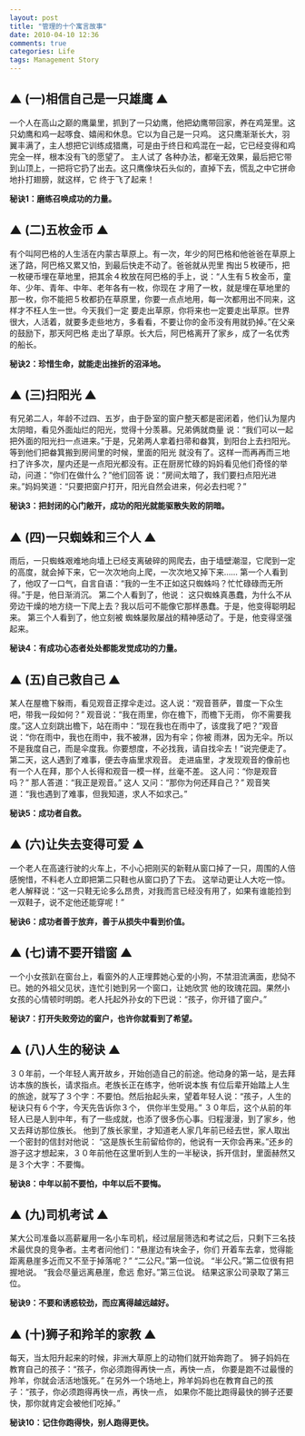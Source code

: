 ```yaml
---
layout: post
title: "管理的十个寓言故事"
date: 2010-04-10 12:36
comments: true
categories: Life
tags: Management Story
---
```

<h2>▲ (一)相信自己是一只雄鹰 ▲</h2>
<p>一个人在高山之巅的鹰巢里，抓到了一只幼鹰，他把幼鹰带回家，养在鸡笼里。这只幼鹰和鸡一起啄食、嬉闹和休息。它以为自己是一只鸡。 
这只鹰渐渐长大，羽翼丰满了，主人想把它训练成猎鹰，可是由于终日和鸡混在一起，它已经变得和鸡完全一样，根本没有飞的愿望了。 主人试了
各种办法，都毫无效果，最后把它带到山顶上，一把将它扔了出去。这只鹰像块石头似的，直掉下去，慌乱之中它拼命地扑打翅膀，就这样，它
终于飞了起来！ </p>

<p><strong>秘诀1：磨练召唤成功的力量。</strong></p>
 
<h2>▲ (二)五枚金币 ▲</h2>
<p>有个叫阿巴格的人生活在内蒙古草原上。有一次，年少的阿巴格和他爸爸在草原上迷了路，阿巴格又累又怕，到最后快走不动了。爸爸就从兜里
掏出５枚硬币，把一枚硬币埋在草地里，把其余４枚放在阿巴格的手上，说：“人生有５枚金币，童年、少年、青年、中年、老年各有一枚，你现在
才用了一枚，就是埋在草地里的那一枚，你不能把５枚都扔在草原里，你要一点点地用，每一次都用出不同来，这样才不枉人生一世。今天我们一定
要走出草原，你将来也一定要走出草原。世界很大，人活着，就要多走些地方，多看看，不要让你的金币没有用就扔掉。”在父亲的鼓励下，那天阿巴格
走出了草原。长大后，阿巴格离开了家乡，成了一名优秀的船长。 </p>

<p><strong>秘诀2：珍惜生命，就能走出挫折的沼泽地。</strong></p>
<!--more-->

<h2>▲ (三)扫阳光 ▲</h2>
<p>有兄弟二人，年龄不过四、五岁，由于卧室的窗户整天都是密闭着，他们认为屋内太阴暗，看见外面灿烂的阳光，觉得十分羡慕。兄弟俩就商量
说：“我们可以一起把外面的阳光扫一点进来。”于是，兄弟两人拿着扫帚和畚箕，到阳台上去扫阳光。 等到他们把畚箕搬到房间里的时候，里面的阳光
就没有了。这样一而再再而三地扫了许多次，屋内还是一点阳光都没有。正在厨房忙碌的妈妈看见他们奇怪的举动，问道：“你们在做什么？”他们回答
说：“房间太暗了，我们要扫点阳光进来。”妈妈笑道：“只要把窗户打开，阳光自然会进来，何必去扫呢？” </p>

<p><strong>秘诀3：把封闭的心门敞开，成功的阳光就能驱散失败的阴暗。</strong></p>
 
<h2>▲ (四)一只蜘蛛和三个人 ▲</h2>
<p>雨后，一只蜘蛛艰难地向墙上已经支离破碎的网爬去，由于墙壁潮湿，它爬到一定的高度，就会掉下来，它一次次地向上爬，一次次地又掉下来…… 
第一个人看到了，他叹了一口气，自言自语：“我的一生不正如这只蜘蛛吗？忙忙碌碌而无所得。”于是，他日渐消沉。 第二个人看到了，他说：
这只蜘蛛真愚蠢，为什么不从旁边干燥的地方绕一下爬上去？我以后可不能像它那样愚蠢。于是，他变得聪明起来。 第三个人看到了，他立刻被
蜘蛛屡败屡战的精神感动了。于是，他变得坚强起来。 </p>

<p><strong>秘诀4：有成功心态者处处都能发觉成功的力量。</strong></p>
 
<h2>▲ (五)自己救自己 ▲</h2>
<p>某人在屋檐下躲雨，看见观音正撑伞走过。这人说：“观音菩萨，普度一下众生吧，带我一段如何？” 观音说：“我在雨里，你在檐下，而檐下无雨，
你不需要我度。”这人立刻跳出檐下，站在雨中：“现在我也在雨中了，该度我了吧？”观音说：“你在雨中，我也在雨中，我不被淋，因为有伞；你被
雨淋，因为无伞。所以不是我度自己，而是伞度我。你要想度，不必找我，请自找伞去！”说完便走了。 第二天，这人遇到了难事，便去寺庙里求观音。
走进庙里，才发现观音的像前也有一个人在拜，那个人长得和观音一模一样，丝毫不差。 这人问：“你是观音吗？” 那人答道：“我正是观音。” 这人
又问：“那你为何还拜自己？” 观音笑道：“我也遇到了难事，但我知道，求人不如求己。” </p>

<p><strong>秘诀5：成功者自救。</strong></p>
 
<h2>▲ (六)让失去变得可爱 ▲</h2>
<p>一个老人在高速行驶的火车上，不小心把刚买的新鞋从窗口掉了一只，周围的人倍感惋惜，不料老人立即把第二只鞋也从窗口扔了下去。
这举动更让人大吃一惊。老人解释说：“这一只鞋无论多么昂贵，对我而言已经没有用了，如果有谁能捡到一双鞋子，说不定他还能穿呢！” </p>

<p><strong>秘诀6：成功者善于放弃，善于从损失中看到价值。</strong></p>
 
<h2>▲ (七)请不要开错窗 ▲</h2>
<p>一个小女孩趴在窗台上，看窗外的人正埋葬她心爱的小狗，不禁泪流满面，悲恸不已。她的外祖父见状，连忙引她到另一个窗口，让她欣赏
他的玫瑰花园。果然小女孩的心情顿时明朗。老人托起外孙女的下巴说：“孩子，你开错了窗户。” </p>

<p><strong>秘诀7：打开失败旁边的窗户，也许你就看到了希望。</strong></p>
 
<h2>▲ (八)人生的秘诀 ▲</h2>
<p>３０年前，一个年轻人离开故乡，开始创造自己的前途。他动身的第一站，是去拜访本族的族长，请求指点。老族长正在练字，他听说本族
有位后辈开始踏上人生的旅途，就写了３个字：不要怕。然后抬起头来，望着年轻人说：“孩子，人生的秘诀只有６个字，今天先告诉你３个，
供你半生受用。” ３０年后，这个从前的年轻人已是人到中年，有了一些成就，也添了很多伤心事。归程漫漫，到了家乡，他又去拜访那位族长。
他到了族长家里，才知道老人家几年前已经去世，家人取出一个密封的信封对他说： “这是族长生前留给你的，他说有一天你会再来。”还乡的
游子这才想起来，３０年前他在这里听到人生的一半秘诀，拆开信封，里面赫然又是３个大字：不要悔。 </p>

<p><strong>秘诀8：中年以前不要怕，中年以后不要悔。</strong></p>
 
<h2>▲ (九)司机考试 ▲</h2>
<p>某大公司准备以高薪雇用一名小车司机，经过层层筛选和考试之后，只剩下三名技术最优良的竞争者。主考者问他们：“悬崖边有块金子，你们
开着车去拿，觉得能距离悬崖多近而又不至于掉落呢？” “二公尺。”第一位说。 “半公尺。”第二位很有把握地说。 “我会尽量远离悬崖，愈远
愈好。”第三位说。 结果这家公司录取了第三位。 </p>

<p><strong>秘诀9：不要和诱惑较劲，而应离得越远越好。</strong></p>
 
<h2>▲ (十)狮子和羚羊的家教 ▲</h2>
<p>每天，当太阳升起来的时候，非洲大草原上的动物们就开始奔跑了。 狮子妈妈在教育自己的孩子：“孩子，你必须跑得再快一点，再快一点，
你要是跑不过最慢的羚羊，你就会活活地饿死。” 在另外一个场地上，羚羊妈妈也在教育自己的孩子：“孩子，你必须跑得再快一点，再快一点，
如果你不能比跑得最快的狮子还要快，那你就肯定会被他们吃掉。” </p>

<p><strong>秘诀10：记住你跑得快，别人跑得更快。</strong></p>
